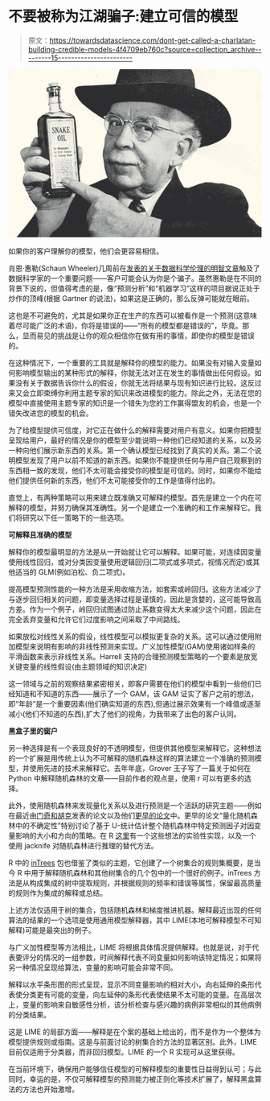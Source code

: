 # 不要被称为江湖骗子:建立可信的模型

> 原文：<https://towardsdatascience.com/dont-get-called-a-charlatan-building-credible-models-4f4709eb760c?source=collection_archive---------15----------------------->

![](img/6e576155f6902258414f9cfd91d5b231.png)

如果你的客户理解你的模型，他们会更容易相信。

肖恩·惠勒(Schaun Wheeler)几周前在[发表的关于数据科学伦理的明智文章](/an-ethical-code-cant-be-about-ethics-66acaea6f16f)触及了数据科学家的一个重要问题——客户可能会认为你是个骗子。虽然惠勒是在不同的背景下说的，但值得考虑的是，像“预测分析”和“机器学习”这样的项目据说正处于炒作的顶峰(根据 Gartner 的说法)，如果这是正确的，那么反弹可能就在眼前。

这也是不可避免的，尤其是如果你正在生产的东西可以被看作是一个预测(这意味着尽可能广泛的术语)，你将是错误的——“所有的模型都是错误的”，毕竟。那么，显而易见的挑战是让你的观众相信你在做有用的事情，即使你的模型是错误的。

在这种情况下，一个重要的工具就是解释你的模型的能力。如果没有对输入变量如何影响模型输出的某种形式的解释，你就无法对正在发生的事情做出任何假设。如果没有关于数据告诉你什么的假设，你就无法将结果与现有知识进行比较。这反过来又会立即束缚你利用主题专家的知识来改进模型的能力。除此之外，无法在您的模型中直接使用主题专家的知识是一个错失为您的工作赢得盟友的机会，也是一个错失改进您的模型的机会。

为了给模型提供可信度，对它正在做什么的解释需要对用户有意义。如果你把模型呈现给用户，最好的情况是你的模型至少能说明一种他们已经知道的关系，以及另一种向他们展示新东西的关系。第一个确认模型已经找到了真实的关系。第二个说明模型发现了用户以前不知道的新东西。如果你不能提供任何与用户自己观察到的东西相一致的发现，他们不太可能会接受你的模型是可信的。同时，如果你不能给他们提供任何新的东西，他们不太可能接受你的工作是值得付出的。

直觉上，有两种策略可以用来建立既准确又可解释的模型。首先是建立一个内在可解释的模型，并努力确保其准确性。另一个是建立一个准确的和工作来解释它。我们将研究以下任一策略下的一些选项。

**可解释且准确的模型**

解释你的模型最明显的方法是从一开始就让它可以解释。如果可能，对连续因变量使用线性回归，或对分类因变量使用逻辑回归(二项式或多项式，视情况而定)或其他适当的 GLM(例如泊松、负二项式)。

提高模型预测性能的一种方法是采用收缩方法，如套索或岭回归。这些方法减少了与逐步回归相关的问题，即变量选择过程是谨慎的，因此是贪婪的，这可能导致高方差。作为一个例子，岭回归试图通过防止系数变得太大来减少这个问题，因此在完全丢弃变量和允许它们过度影响之间采取了中间路线。

如果放松对线性关系的假设，线性模型可以模拟更复杂的关系。这可以通过使用附加模型来说明有影响的非线性预测来实现。广义加性模型(GAM)使用诸如样条的平滑函数来表示非线性关系。Harrell 支持的合理预测模型策略的一个要素是放宽关键变量的线性假设(由主题领域的知识决定)

这一领域与之前的观察结果紧密相关，即客户需要在他们的模型中看到一些他们已经知道和不知道的东西——展示了一个 GAM，该 GAM 证实了客户之前的想法，即“年龄”是一个重要因素(他们确实知道的东西),但通过展示效果有一个峰值或逐渐减小(他们不知道的东西),扩大了他们的视角，为我带来了出色的客户认同。

**黑盒子里的窗户**

另一种选择是有一个表现良好的不透明模型，但提供其他模型来解释它。这种想法的一个扩展是用传统上认为不可解释的随机森林这样的算法建立一个准确的预测模型，并使用先进的技术来解释它。去年年底，Grover 王子写了一篇关于如何在 Python 中解释随机森林的文章——目前作者的观点是，使用 r 可以有更多的选择。

此外，使用随机森林来发现量化关系以及进行预测是一个活跃的研究主题——例如在最近由[门奇和胡克](https://arxiv.org/pdf/1406.1845.pdf)发表的论文以及他们[更早的论文](https://arxiv.org/abs/1404.6473)中。更早的论文“量化随机森林中的不确定性”特别讨论了基于 U-统计估计整个随机森林中特定预测因子对因变量影响的大小和方向的策略。在 R [这里](http://shftan.github.io/surfin/)有一个这些想法的实验性实现，以及一个使用 jacknife 对随机森林进行推理的替代方法。

R 中的 [inTrees](https://cran.r-project.org/web/packages/inTrees/index.html) 包也借鉴了类似的主题，它创建了一个树集合的规则集概要，是当今 R 中用于解释随机森林和其他树集合的几个包中的一个很好的例子。inTrees 方法是从构成集成的树中提取规则，并根据规则的频率和错误等属性，保留最高质量的规则作为集成的解释或总结。

上述方法仅适用于树的集合，包括随机森林和梯度推进机器。解释最近出现的任何算法的结果的一个选项是使用通用模型解释器，其中 LIME(本地可解释模型不可知解释)可能是最突出的例子。

与广义加性模型等方法相比，LIME 将根据具体情况提供解释。也就是说，对于代表要评分的情况的一组参数，时间解释代表不同变量如何影响该特定情况；如果将另一种情况呈现给算法，变量的影响可能会非常不同。

解释以水平条形图的形式呈现，显示不同变量影响的相对大小，向右延伸的条形代表使分类更有可能的变量，向左延伸的条形代表使结果不太可能的变量。在高层次上，变量的影响来自敏感性分析，该分析检查与感兴趣的病例非常相似的其他病例的分类结果。

这是 LIME 的局部方面——解释是在个案的基础上给出的，而不是作为一个整体为模型提供规则或指南。这是与前面讨论的树集合的方法的显著区别。此外，LIME 目前仅适用于分类器，而非回归模型。LIME 的一个 R 实现可从这里获得。

在当前环境下，确保用户能够信任模型的可解释模型的重要性日益得到认可；与此同时，幸运的是，不仅可解释模型的预测能力被正则化等技术扩展了，解释黑盒算法的方法也开始激增。